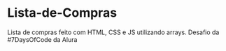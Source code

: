 # Lista-de-Compras
Lista de compras feito com HTML, CSS e JS utilizando arrays. Desafio da #7DaysOfCode da Alura
